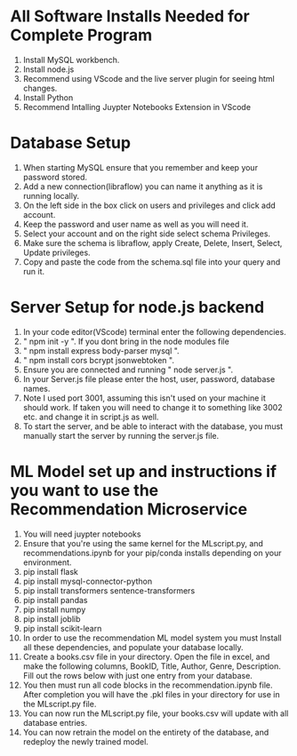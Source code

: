 # All Software Installs Needed for Complete Program
1. Install MySQL workbench.
2. Install node.js
3. Recommend using VScode and the live server plugin for seeing html changes.
4. Install Python
5. Recommend Intalling Juypter Notebooks Extension in VScode

# Database Setup
1. When starting MySQL ensure that you remember and keep your password stored.
2. Add a new connection(libraflow) you can name it anything as it is running locally.
3. On the left side in the box click on users and privileges and click add account.
4. Keep the password and user name as well as you will need it.
5. Select your account and on the right side select schema Privileges.
6. Make sure the schema is libraflow, apply Create, Delete, Insert, Select, Update privileges.
7. Copy and paste the code from the schema.sql file into your query and run it.

# Server Setup for node.js backend
1. In your code editor(VScode) terminal enter the following dependencies. 
2. " npm init -y ". If you dont bring in the node modules file
3. " npm install express body-parser mysql ".
4. " npm install cors bcrypt jsonwebtoken ". 
5. Ensure you are connected and running " node server.js ".
6. In your Server.js file please enter the host, user, password, database names.
7. Note I used port 3001, assuming this isn't used on your machine it should work. If taken you will need to change it to something like 3002 etc. and change it in script.js as well.
8. To start the server, and be able to interact with the database, you must manually start the server by running the server.js file.

# ML Model set up and instructions if you want to use the Recommendation Microservice
1. You will need juypter notebooks
2. Ensure that you're using the same kernel for the MLscript.py, and recommendations.ipynb for your pip/conda installs depending on your environment.
3. pip install flask
4. pip install mysql-connector-python
5. pip install transformers sentence-transformers
6. pip install pandas
7. pip install numpy
8. pip install joblib
9. pip install scikit-learn
10. In order to use the recommendation ML model system you must Install all these dependencies, and populate your database locally.
11. Create a books.csv file in your directory. Open the file in excel, and make the following columns, BookID, Title, Author, Genre, Description. Fill out the rows below with just one entry from your database. 
12. You then must run all code blocks in the recommendation.ipynb file. After completion you will have the .pkl files in your directory for use in the MLscript.py file.
13. You can now run the MLscript.py file, your books.csv will update with all database entries.
14. You can now retrain the model on the entirety of the database, and redeploy the newly trained model.
